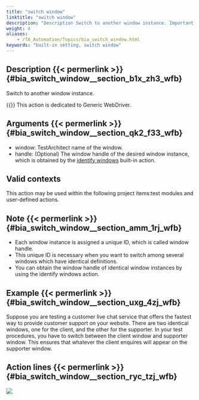 ```yaml
--- 
title: "switch window"
linktitle: "switch window"
description: "Description Switch to another window instance. Important: This action is dedicated to Generic WebDriver. Arguments window : TestArchitect name of the window. handle : (Optional) The window handle of ..."
weight: 4
aliases: 
    - /TA_Automation/Topics/bia_switch_window.html
keywords: "built-in setting, switch window"
---
```


## Description {{< permerlink >}} {#bia_switch_window__section_b1x_zh3_wfb} 

Switch to another window instance.

{{<important>}} This action is dedicated to Generic WebDriver.

## Arguments {{< permerlink >}} {#bia_switch_window__section_qk2_f33_wfb} 

-   window: TestArchitect name of the window.
-   handle: \(Optional\) The window handle of the desired window instance, which is obtained by the [identify windows](/automation-guide/action-based-testing-language/built-in-actions/user-interface-actions/window/identify-windows) built-in action.

## Valid contexts

This action may be used within the following project items:test modules and user-defined actions.

## Note {{< permerlink >}} {#bia_switch_window__section_amm_1rj_wfb} 

-   Each window instance is assigned a unique ID, which is called window handle.
-   This unique ID is necessary when you want to switch among several windows which have identical definitions.
-   You can obtain the window handle of identical window instances by using the identify windows action.

## Example {{< permerlink >}} {#bia_switch_window__section_uxg_4zj_wfb} 

Suppose you are testing a customer live chat service that offers the fastest way to provide customer support on your website. There are two identical windows, one for the client, and the other for the supporter. In your test procedures, you have to switch between the client window and supporter window. This ensures that whatever the client enquires will appear on the supporter window.

## Action lines {{< permerlink >}} {#bia_switch_window__section_ryc_tzj_wfb} 

![](/images/TA_Automation/Images/bia_switch_window_pgm.png)



